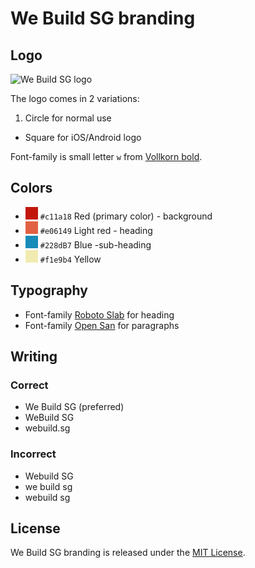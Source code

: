 We Build SG branding
===

Logo
---

![We Build SG logo](http://i.imgur.com/sTxk3TX.png)

The logo comes in 2 variations:

1. Circle for normal use
- Square for iOS/Android logo

Font-family is small letter `w` from [Vollkorn bold](https://www.google.com/fonts/specimen/Vollkorn).

Colors
---

- ![](readme-img/red.jpg) `#c11a18` Red (primary color) - background
- ![](readme-img/light-red.jpg) `#e06149` Light red - heading
- ![](readme-img/blue.jpg) `#228dB7` Blue -sub-heading
- ![](readme-img/yellow.jpg) `#f1e9b4` Yellow

Typography
---

- Font-family [Roboto Slab](http://www.google.com/fonts/specimen/Roboto+Slab) for heading
- Font-family [Open San](http://www.google.com/fonts/specimen/Open+Sans) for paragraphs

Writing
---

### Correct

- We Build SG (preferred)
- WeBuild SG
- webuild.sg

### Incorrect

- Webuild SG
- we build sg
- webuild sg

License
---

We Build SG branding is released under the [MIT License](http://opensource.org/licenses/MIT).
